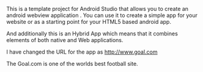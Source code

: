 This is a template project for Android Studio that allows you to create an android webview application . You can use it to create a simple app for your website or as a starting point for your HTML5 based android app.

And additionally this is an Hybrid App which means that it combines elements of both native and Web applications.

I have changed the URL for the app as http://www.goal.com

The Goal.com is one of the worlds best football site.

